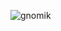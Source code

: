 ![gnomik](https://github.com/dzhoshua/usability-and-interface-design/assets/118795314/410c0ed7-b837-45dd-b036-85ace207ecf0)
